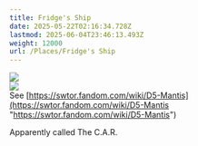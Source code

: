 ```yaml
---
title: Fridge's Ship
date: 2025-05-22T02:16:34.728Z
lastmod: 2025-06-04T23:46:13.493Z
weight: 12000
url: /Places/Fridge's Ship
---
```

![](/ob/Images/Fridge's%20Ship.webp)\
![](/ob/Images/Fridge's%20Ship%20Bridge.png)\
See [https://swtor.fandom.com/wiki/D5-Mantis](https://swtor.fandom.com/wiki/D5-Mantis "https://swtor.fandom.com/wiki/D5-Mantis")

Apparently called The C.A.R.
